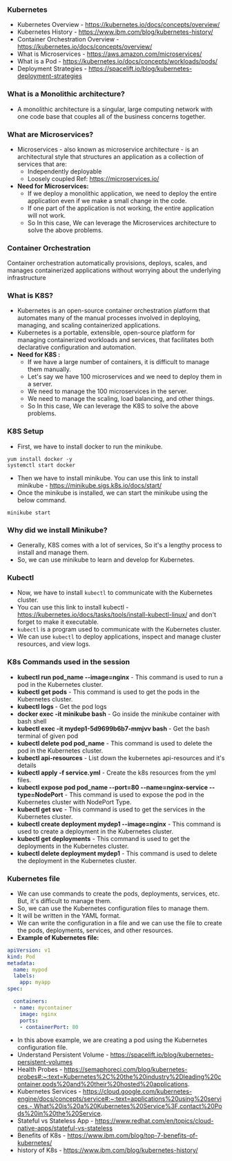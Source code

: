 ### Kubernetes

- Kubernetes Overview - https://kubernetes.io/docs/concepts/overview/
- Kubernetes History - https://www.ibm.com/blog/kubernetes-history/
- Container Orchestration Overview - https://kubernetes.io/docs/concepts/overview/
- What is Microservices - https://aws.amazon.com/microservices/
- What is a Pod - https://kubernetes.io/docs/concepts/workloads/pods/
- Deployment Strategies - https://spacelift.io/blog/kubernetes-deployment-strategies


### What is a Monolithic architecture?

- A monolithic architecture is a singular, large computing network with one code base that couples all of the business concerns together.

### What are Microservices?

- Microservices - also known as microservice architecture - is an architectural style that structures an application as a collection of services that are:
    - Independently deployable
    - Loosely coupled
Ref: https://microservices.io/
- **Need for Microservices:**
    - If we deploy a monolithic application, we need to deploy the entire application even if we make a small change in the code.
    - If one part of the application is not working, the entire application will not work.
    - So In this case, We can leverage the Microservices architecture to solve the above problems.

### Container Orchestration

Container orchestration automatically provisions, deploys, scales, and manages containerized applications without worrying about the underlying infrastructure

### What is K8S?

- Kubernetes is an open-source container orchestration platform that automates many of the manual processes involved in deploying, managing, and scaling containerized applications.
- Kubernetes is a portable, extensible, open-source platform for managing containerized workloads and services, that facilitates both declarative configuration and automation.
- **Need for K8S :**
    - If we have a large number of containers, it is difficult to manage them manually.
    - Let's say we have 100 microservices and we need to deploy them in a server.
    - We need to manage the 100 microservices in the server.
    - We need to manage the scaling, load balancing, and other things.
    - So In this case, We can leverage the K8S to solve the above problems.

### K8S Setup

- First, we have to install docker to run the minikube.
```
yum install docker -y
systemctl start docker
```
- Then we have to install minikube. You can use this link to install minikube - https://minikube.sigs.k8s.io/docs/start/
- Once the minikube is installed, we can start the minikube using the below command.
```
minikube start
```

### Why did we install Minikube?

- Generally, K8S comes with a lot of services, So it's a lengthy process to install and manage them.
- So, we can use minikube to learn and develop for Kubernetes.

### Kubectl

- Now, we have to install `kubectl` to communicate with the Kubernetes cluster.
- You can use this link to install kubectl - https://kubernetes.io/docs/tasks/tools/install-kubectl-linux/ and don't forget to make it executable.
- `kubectl` is a program used to communicate with the Kubernetes cluster.
- We can use `kubectl` to deploy applications, inspect and manage cluster resources, and view logs.

### K8s Commands used in the session

- **kubectl run pod_name --image=nginx** - This command is used to run a pod in the Kubernetes cluster.
- **kubectl get pods** - This command is used to get the pods in the Kubernetes cluster.
- **kubectl logs <pod name>** - Get the pod logs
- **docker exec -it minikube bash** - Go inside the minikube container with bash shell
- **kubectl exec -it mydep1-5d9699b6b7-mmjvv bash** - Get the bash terminal of given pod
- **kubectl delete pod pod_name** - This command is used to delete the pod in the Kubernetes cluster.
- **kubectl api-resources** - List down the kubernetes api-resources and it's details
- **kubectl apply -f service.yml** - Create the k8s resources from the yml files.
- **kubectl expose pod pod_name --port=80 --name=nginx-service --type=NodePort** - This command is used to expose the pod in the Kubernetes cluster with NodePort Type.
- **kubectl get svc** - This command is used to get the services in the Kubernetes cluster.
- **kubectl create deployment mydep1 --image=nginx** - This command is used to create a deployment in the Kubernetes cluster.
- **kubectl get deployments** - This command is used to get the deployments in the Kubernetes cluster.
- **kubectl delete deployment mydep1** - This command is used to delete the deployment in the Kubernetes cluster.

### Kubernetes file

- We can use commands to create the pods, deployments, services, etc. But, it's difficult to manage them.
- So, we can use the Kubernetes configuration files to manage them.
- It will be written in the YAML format.
- We can write the configuration in a file and we can use the file to create the pods, deployments, services, and other resources.
- **Example of Kubernetes file:**
```yaml
apiVersion: v1
kind: Pod
metadata:
  name: mypod
  labels:
    app: myapp
spec:

  containers:
  - name: mycontainer
    image: nginx
    ports:
    - containerPort: 80
```
- In this above example, we are creating a pod using the Kubernetes configuration file.
- Understand Persistent Volume - https://spacelift.io/blog/kubernetes-persistent-volumes
- Health Probes - https://semaphoreci.com/blog/kubernetes-probes#:~:text=Kubernetes%2C%20the%20industry%2Dleading%20container,pods%20and%20their%20hosted%20applications.
- Kubernetes Services - https://cloud.google.com/kubernetes-engine/docs/concepts/service#:~:text=applications%20using%20services.-,What%20is%20a%20Kubernetes%20Service%3F,contact%20Pods%20in%20the%20Service.
- Stateful vs Stateless App - https://www.redhat.com/en/topics/cloud-native-apps/stateful-vs-stateless
- Benefits of K8s - https://www.ibm.com/blog/top-7-benefits-of-kubernetes/
- history of K8s - https://www.ibm.com/blog/kubernetes-history/

